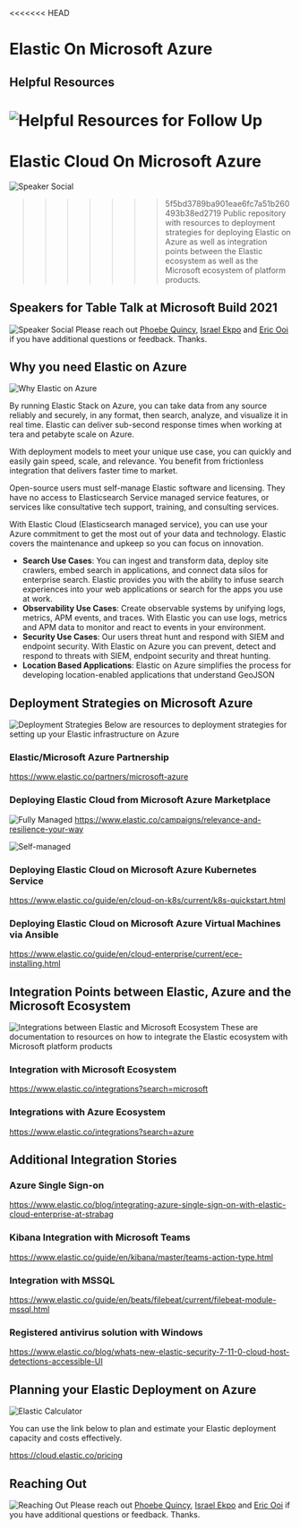 <<<<<<< HEAD
# Elastic On Microsoft Azure

## Helpful Resources
![Helpful Resources for Follow Up](assets/qr-code.png)
=======
# Elastic Cloud On Microsoft Azure
![Speaker Social](assets/speaker-social.png)
>>>>>>> 5f5bd3789ba901eae6fc7a51b260493b38ed2719
Public repository with resources to deployment strategies for deploying Elastic on Azure as well as integration points between the Elastic ecosystem as well as the Microsoft ecosystem of platform products.

## Speakers for Table Talk at Microsoft Build 2021
![Speaker Social](assets/speaker-social.png)
Please reach out [Phoebe Quincy](https://twitter.com/quincy_phoebe), [Israel Ekpo](https://twitter.com/izzyacademy) and [Eric Ooi](https://twitter.com/ericooi) if you have additional questions or feedback. Thanks.

## Why you need Elastic on Azure
![Why Elastic on Azure](assets/why-you-need-elastic-2.png)

By running Elastic Stack on Azure, you can take data from any source reliably and securely, in any format, then search, analyze, and visualize it in real time. Elastic can deliver sub-second response times when working at tera and petabyte scale on Azure.

With deployment models to meet your unique use case, you can quickly and easily gain speed, scale, and relevance. You benefit from frictionless integration that delivers faster time to market.

Open-source users must self-manage Elastic software and licensing. They have no access to Elasticsearch Service managed service features, or services like consultative tech support, training, and consulting services.

With Elastic Cloud (Elasticsearch managed service), you can use your Azure commitment to get the most out of your data and technology. Elastic covers the maintenance and upkeep so you can focus on innovation.

- **Search Use Cases**: You can ingest and transform data, deploy site crawlers, embed search in applications, and connect data silos for enterprise search.
Elastic provides you with the ability to infuse search experiences into your web applications or search for the apps you use at work.
- **Observability Use Cases**: Create observable systems by unifying logs, metrics, APM events, and traces. With Elastic you can use logs, metrics and APM data to monitor and react to events in your environment.
- **Security Use Cases**: Our users threat hunt and respond with SIEM and endpoint security. With Elastic on Azure you can prevent, detect and respond to threats with SIEM, endpoint security and threat hunting.
- **Location Based Applications**: Elastic on Azure simplifies the process for developing location-enabled applications that understand GeoJSON


## Deployment Strategies on Microsoft Azure
![Deployment Strategies](assets/fully-managed-vs-self.png)
Below are resources to deployment strategies for setting up your Elastic infrastructure on Azure

### Elastic/Microsoft Azure Partnership
https://www.elastic.co/partners/microsoft-azure

### Deploying Elastic Cloud from Microsoft Azure Marketplace
![Fully Managed](assets/fully-managed.png)
https://www.elastic.co/campaigns/relevance-and-resilience-your-way

![Self-managed](assets/self-managed.png)
### Deploying Elastic Cloud on Microsoft Azure Kubernetes Service
https://www.elastic.co/guide/en/cloud-on-k8s/current/k8s-quickstart.html

### Deploying Elastic Cloud on Microsoft Azure Virtual Machines via Ansible
https://www.elastic.co/guide/en/cloud-enterprise/current/ece-installing.html


## Integration Points between Elastic, Azure and the Microsoft Ecosystem
![Integrations between Elastic and Microsoft Ecosystem](assets/integrations.png)
These are documentation to resources on how to integrate the Elastic ecosystem with Microsoft platform products

### Integration with Microsoft Ecosystem
https://www.elastic.co/integrations?search=microsoft

### Integrations with Azure Ecosystem
https://www.elastic.co/integrations?search=azure

## Additional Integration Stories

### Azure Single Sign-on
https://www.elastic.co/blog/integrating-azure-single-sign-on-with-elastic-cloud-enterprise-at-strabag

### Kibana Integration with Microsoft Teams
https://www.elastic.co/guide/en/kibana/master/teams-action-type.html

### Integration with MSSQL
https://www.elastic.co/guide/en/beats/filebeat/current/filebeat-module-mssql.html

### Registered antivirus solution with Windows
https://www.elastic.co/blog/whats-new-elastic-security-7-11-0-cloud-host-detections-accessible-UI


## Planning your Elastic Deployment on Azure
![Elastic Calculator](assets/planning.png)

You can use the link below to plan and estimate your Elastic deployment capacity and costs effectively.

https://cloud.elastic.co/pricing

## Reaching Out
![Reaching Out](assets/reaching-out.png)
Please reach out [Phoebe Quincy](https://twitter.com/quincy_phoebe), [Israel Ekpo](https://twitter.com/izzyacademy) and [Eric Ooi](https://twitter.com/ericooi) if you have additional questions or feedback. Thanks.